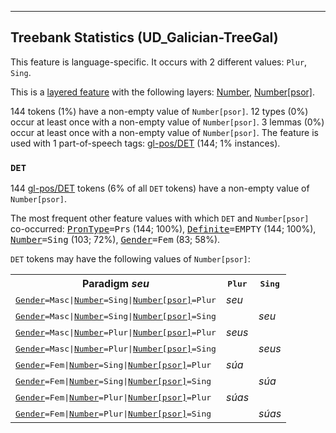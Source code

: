

--------------------------------------------------------------------------------

## Treebank Statistics (UD_Galician-TreeGal)

This feature is language-specific.
It occurs with 2 different values: `Plur`, `Sing`.

This is a <a href="../../u/overview/feat-layers.html">layered feature</a> with the following layers: [Number](), [Number[psor]]().

144 tokens (1%) have a non-empty value of `Number[psor]`.
12 types (0%) occur at least once with a non-empty value of `Number[psor]`.
3 lemmas (0%) occur at least once with a non-empty value of `Number[psor]`.
The feature is used with 1 part-of-speech tags: [gl-pos/DET]() (144; 1% instances).

### `DET`

144 [gl-pos/DET]() tokens (6% of all `DET` tokens) have a non-empty value of `Number[psor]`.

The most frequent other feature values with which `DET` and `Number[psor]` co-occurred: <tt><a href="PronType.html">PronType</a>=Prs</tt> (144; 100%), <tt><a href="Definite.html">Definite</a>=EMPTY</tt> (144; 100%), <tt><a href="Number.html">Number</a>=Sing</tt> (103; 72%), <tt><a href="Gender.html">Gender</a>=Fem</tt> (83; 58%).

`DET` tokens may have the following values of `Number[psor]`:


<table>
  <tr><th>Paradigm <i>seu</i></th><th><tt>Plur</tt></th><th><tt>Sing</tt></th></tr>
  <tr><td><tt><a href="Gender.html">Gender</a>=Masc|<a href="Number.html">Number</a>=Sing|<a href="Number[psor].html">Number[psor]</a>=Plur</tt></td><td><em>seu</em></td><td></td></tr>
  <tr><td><tt><a href="Gender.html">Gender</a>=Masc|<a href="Number.html">Number</a>=Sing|<a href="Number[psor].html">Number[psor]</a>=Sing</tt></td><td></td><td><em>seu</em></td></tr>
  <tr><td><tt><a href="Gender.html">Gender</a>=Masc|<a href="Number.html">Number</a>=Plur|<a href="Number[psor].html">Number[psor]</a>=Plur</tt></td><td><em>seus</em></td><td></td></tr>
  <tr><td><tt><a href="Gender.html">Gender</a>=Masc|<a href="Number.html">Number</a>=Plur|<a href="Number[psor].html">Number[psor]</a>=Sing</tt></td><td></td><td><em>seus</em></td></tr>
  <tr><td><tt><a href="Gender.html">Gender</a>=Fem|<a href="Number.html">Number</a>=Sing|<a href="Number[psor].html">Number[psor]</a>=Plur</tt></td><td><em>súa</em></td><td></td></tr>
  <tr><td><tt><a href="Gender.html">Gender</a>=Fem|<a href="Number.html">Number</a>=Sing|<a href="Number[psor].html">Number[psor]</a>=Sing</tt></td><td></td><td><em>súa</em></td></tr>
  <tr><td><tt><a href="Gender.html">Gender</a>=Fem|<a href="Number.html">Number</a>=Plur|<a href="Number[psor].html">Number[psor]</a>=Plur</tt></td><td><em>súas</em></td><td></td></tr>
  <tr><td><tt><a href="Gender.html">Gender</a>=Fem|<a href="Number.html">Number</a>=Plur|<a href="Number[psor].html">Number[psor]</a>=Sing</tt></td><td></td><td><em>súas</em></td></tr>
</table>

